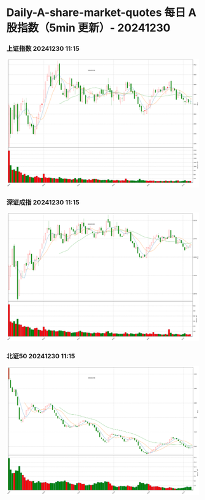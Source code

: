
# Daily-A-share-market-quotes 每日 A 股指数（5min 更新）- 20241230

### 上证指数 20241230 11:15
![](./fig/2024/12/20241230-sh000001.png)

### 深证成指 20241230 11:15
![](./fig/2024/12/20241230-sz399001.png)

### 北证50 20241230 11:15
![](./fig/2024/12/20241230-bj899050.png)
